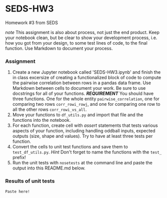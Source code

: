 # SEDS-HW3
Homework #3 from SEDS


_note_ This assignment is also about process, not just the end product.  Keep your notebook clean, but be clear to show your development process, i.e. how you got from your design, to some test lines of code, to the final function.  Use Markdown to document your process.

### Assignment
1. Create a new Jupyter notebook called 'SEDS-HW3.ipynb' and finish the in class excersize of creating a functionalized block of code to compute the pairwise correlation between rows in a pandas data frame.  Use Markdown between cells to document your work.  Be sure to use docstrings for all of your functions.  ***REQUIREMENT*** You should have three functions.  One for the whole entity `pairwise_correlation`, one for comparing two rows `corr_rowi_rowj`, and one for comparing one row to all the other rows `corr_rowi_vs_all`.
2. Move your functions to `df_utils.py` and import that file and the functions into the notebook.
3. For each function, create cell with _assert_ statements that tests various aspects of your function, including handling oddball inputs, expected outputs (size, shape and values).  Try to have at least three tests per function.
4. Convert the cells to unit test functions and save them to `test_df_utils.py`.  _Hint_ Don't forget to name the functions with the ``test_`` prefix!
5. Run the unit tests with `nosetests` at the command line and paste the output into this README.md below.


### Results of unit tests
```
Paste here!
```
